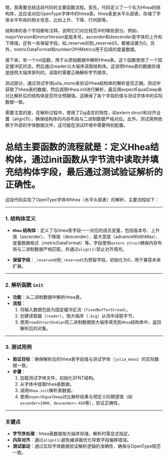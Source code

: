 嗯，我需要总结这段代码的主要函数流程。首先，代码定义了一个名为Hhea的结构体，这应该对应OpenType字体中的hhea表。hhea表是水平头部表，存储了字体水平布局的相关信息，比如上升、下降、行间距等。

结构体的各个字段都有注释，说明它们对应规范中的哪些部分。例如，majorVersion和minorVersion是版本号，ascender和descender是字体的上升和下降值。还有一些保留字段，如_reserved0到_reserved3，都被设置为0。另外，metricDataFormat和numberOfHMetrics用于后续的度量数据。

接下来，有一个init函数，用于从原始数据中解析Hhea表。这个函数使用了一个固定缓冲区的流，然后通过reader以大端序读取结构体。这说明hhea表的数据存储是按照大端序排列的，读取时需要正确解析字节顺序。

测试部分，通过测试字体julia_mono来验证Hhea结构体的解析是否正确。测试中获取了hhea表的数据，然后调用Hhea.init进行解析，最后用expectEqualDeep来对比解析后的结构体是否符合预期值。这确保了各个字段的值与测试字体中的实际数据一致。

需要注意的是，在解析过程中，使用了Zig语言的特性，如extern struct和对齐设置（align(1)），确保结构体的内存布局与二进制数据严格对应。此外，测试用例依赖于外部的字体数据文件，这可能在测试环境中需要特别配置。

总结主要函数的流程就是：定义Hhea结构体，通过init函数从字节流中读取并填充结构体字段，最后通过测试验证解析的正确性。
================================================
这段代码实现了OpenType字体中hhea（水平头部表）的解析，主要流程如下：

---

### **1. 结构体定义**
- **`Hhea` 结构体**：定义了与hhea表字段一一对应的成员变量，包括版本号、上升值（ascender）、下降值（descender）、最大宽度（advanceWidthMax）、度量数据格式（metricDataFormat）等。字段使用`extern struct`确保内存布局与二进制数据严格匹配，并通过`align(1)`禁止对齐填充。

- **保留字段**：`_reserved0`到`_reserved3`为预留字段，初始化为0，用于兼容未来扩展。

---

### **2. 解析函数 `init`**
- **功能**：从二进制数据中解析hhea表。
- **流程**：
  1. 将输入数据包装为固定缓冲区流（`fixedBufferStream`）。
  2. 创建读取器（`reader`），按大端序（`.big`）从流中读取字节。
  3. 使用`readStructEndian`将二进制数据按大端序填充到`Hhea`结构体中，返回解析后的对象。

---

### **3. 测试用例**
- **验证目标**：确保解析后的hhea表字段值与测试字体（`julia_mono`）的实际数据一致。
- **步骤**：
  1. 加载测试字体文件，初始化SFNT结构。
  2. 从字体中提取hhea表数据。
  3. 调用`Hhea.init`解析表数据。
  4. 使用`expectEqualDeep`对比解析结果与预定义的期望值（如`ascender=1900`、`descender=-450`等），验证正确性。

---

### **关键点**
- **字节序处理**：hhea表数据按大端序存储，解析时需显式指定。
- **内存对齐**：通过`align(1)`避免编译器优化导致字段偏移错误。
- **测试驱动**：通过实际字体数据验证解析逻辑的准确性，确保与OpenType规范一致。